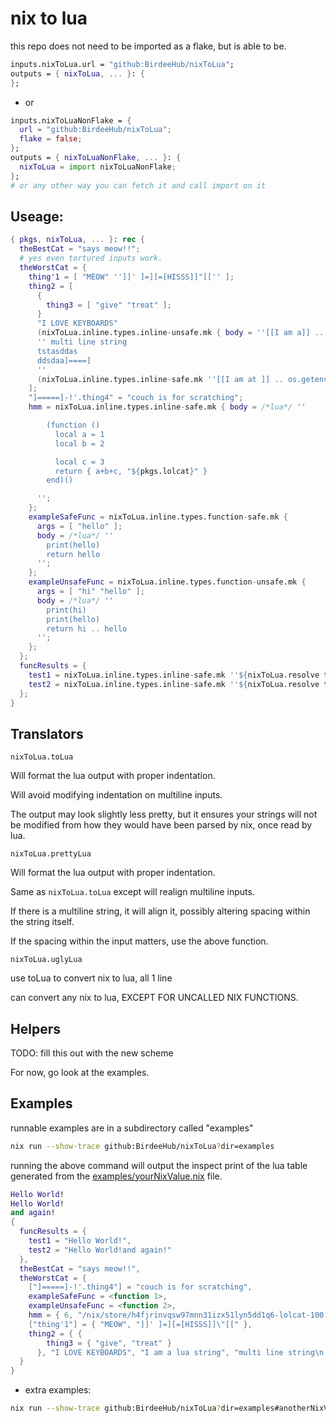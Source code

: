 # nix to lua

this repo does not need to be imported as a flake, but is able to be.

```nix
inputs.nixToLua.url = "github:BirdeeHub/nixToLua";
outputs = { nixToLua, ... }: {
};
```

- or

```nix
inputs.nixToLuaNonFlake = {
  url = "github:BirdeeHub/nixToLua";
  flake = false;
};
outputs = { nixToLuaNonFlake, ... }: {
  nixToLua = import nixToLuaNonFlake;
};
# or any other way you can fetch it and call import on it
```

## Useage:

```nix
{ pkgs, nixToLua, ... }: rec {
  theBestCat = "says meow!!";
  # yes even tortured inputs work.
  theWorstCat = {
    thing'1 = [ "MEOW" '']]' ]=][=[HISSS]]"[['' ];
    thing2 = [
      {
        thing3 = [ "give" "treat" ];
      }
      "I LOVE KEYBOARDS"
      (nixToLua.inline.types.inline-unsafe.mk { body = ''[[I am a]] .. [[ lua ]] .. type("value")''; }) # --> "I am a lua string"
      '' multi line string
      tstasddas
      ddsdaa]====]
      ''
      (nixToLua.inline.types.inline-safe.mk ''[[I am at ]] .. os.getenv("HOME") or "home?" .. " here!!"'')
    ];
    "]=====]-!'.thing4" = "couch is for scratching";
    hmm = nixToLua.inline.types.inline-safe.mk { body = /*lua*/ ''

        (function ()
          local a = 1
          local b = 2

          local c = 3
          return { a+b+c, "${pkgs.lolcat}" }
        end)()

      '';
    };
    exampleSafeFunc = nixToLua.inline.types.function-safe.mk {
      args = [ "hello" ];
      body = /*lua*/ ''
        print(hello)
        return hello
      '';
    };
    exampleUnsafeFunc = nixToLua.inline.types.function-unsafe.mk {
      args = [ "hi" "hello" ];
      body = /*lua*/ ''
        print(hi)
        print(hello)
        return hi .. hello
      '';
    };
  };
  funcResults = {
    test1 = nixToLua.inline.types.inline-safe.mk ''${nixToLua.resolve theWorstCat.exampleSafeFunc}("Hello World!")'';
    test2 = nixToLua.inline.types.inline-safe.mk ''${nixToLua.resolve theWorstCat.exampleUnsafeFunc}("Hello World!", "and again!")'';
  };
}
```

## Translators

`nixToLua.toLua`

Will format the lua output with proper indentation.

Will avoid modifying indentation on multiline inputs.

The output may look slightly less pretty, but it ensures your strings
will not be modified from how they would have been parsed by nix,
once read by lua.

`nixToLua.prettyLua`

Will format the lua output with proper indentation.

Same as `nixToLua.toLua` except will realign multiline inputs.

If there is a multiline string, it will align it,
possibly altering spacing within the string itself.

If the spacing within the input matters, use the above function.

```nixToLua.uglyLua```

use toLua to convert nix to lua, all 1 line

can convert any nix to lua, EXCEPT FOR UNCALLED NIX FUNCTIONS.

## Helpers

TODO: fill this out with the new scheme

For now, go look at the examples.

## Examples

runnable examples are in a subdirectory called "examples"

```bash
nix run --show-trace github:BirdeeHub/nixToLua?dir=examples
```

running the above command will output the inspect print of the
lua table generated from the [examples/yourNixValue.nix](./examples/yourNixValue.nix) file.

```lua
Hello World!
Hello World!
and again!
{
  funcResults = {
    test1 = "Hello World!",
    test2 = "Hello World!and again!"
  },
  theBestCat = "says meow!!",
  theWorstCat = {
    ["]=====]-!'.thing4"] = "couch is for scratching",
    exampleSafeFunc = <function 1>,
    exampleUnsafeFunc = <function 2>,
    hmm = { 6, "/nix/store/h4fjrinvqsw97mnn31izx51lyn5dd1q6-lolcat-100.0.1" },
    ["thing'1"] = { "MEOW", "]]' ]=][=[HISSS]]\"[[" },
    thing2 = { {
        thing3 = { "give", "treat" }
      }, "I LOVE KEYBOARDS", "I am a lua string", "multi line string\n     tstasddas\n     ddsdaa]====]\n", "I am at /home/birdee" }
  }
}
```

- extra examples:

```bash
nix run --show-trace github:BirdeeHub/nixToLua?dir=examples#anotherNixValue
```
